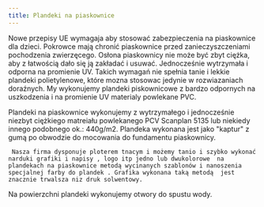 ```yaml
---
title: Plandeki na piaskownice
---
```

Nowe przepisy UE wymagaja aby stosować zabezpieczenia na piaskownice dla dzieci. Pokrowce mają chronić piaskownice przed zanieczyszczeniami pochodzenia zwierzęcego. Osłona piaskownicy nie może być zbyt ciężka, aby z łatwością dało się ją zakładać i usuwać. Jednocześnie wytrzymała i odporna na promienie UV. Takich wymagań nie spełnia tanie i lekkie plandeki polietylenowe, które mozna stosowac jedynie w rozwiazaniach doraźnych. My wykonujemy plandeki piskownicowe z bardzo odpornych na uszkodzenia i na promienie UV materialy powlekane PVC.

Plandeki na piaskownice wykonujemy z wytrzymałego i jednocześnie niezbyt ciężkiego matreiału powlekanego PCV Scanplan 5135 lub niekiedy innego podobnego ok.: 440g/m2. Plandeka wykonana jest jako "kaptur" z gumą po obwodzie do mocowania do fundamentu piaskownicy.

     Nasza firma dysponuje ploterem tnacym i możemy tanio i szybko wykonać  narduki grafiki i napisy , logo itp jedno lub dwukolorowe  na plandekach na piaskownice metodą wycinanych szablonów i nanoszenia specjalnej farby do plandek . Grafika wykonana taką metodą  jest znacznie trwalsza niz druk solwentowy.

 Na powierzchni plandeki wykonujemy otwory do spustu wody.